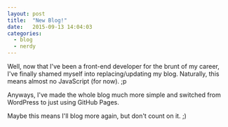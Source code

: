 ```yaml
---
layout: post
title:  "New Blog!"
date:   2015-09-13 14:04:03
categories:
  - blog
  - nerdy
---
```

Well, now that I've been a front-end developer for the brunt of my career, I've finally shamed myself into replacing/updating my blog. Naturally, this means almost no JavaScript (for now). ;p

Anyways, I've made the whole blog much more simple and switched from WordPress to just using GitHub Pages.

Maybe this means I'll blog more again, but don't count on it. ;)
